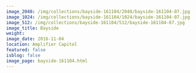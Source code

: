 ```yaml
---
image_2048: /img/collections/bayside-161104/2048/bayside-161104-07.jpg
image_1024: /img/collections/bayside-161104/1024/bayside-161104-07.jpg
image_512: /img/collections/bayside-161104/512/bayside-161104-07.jpg
image_title: Bayside
weight: 
image_date: 2016-11-04
location: Amplifier Capitol
featured: false
isblog: false
image_page: bayside-161104.html
---
```

